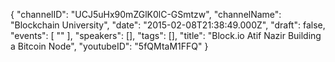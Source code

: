 {
    "channelID": "UCJ5uHx90mZGlK0lC-GSmtzw",
    "channelName": "Blockchain University",
    "date": "2015-02-08T21:38:49.000Z",
    "draft": false,
    "events": [
        ""
    ],
    "speakers": [],
    "tags": [],
    "title": "Block.io Atif Nazir Building a Bitcoin Node",
    "youtubeID": "5fQMtaM1FFQ"
}